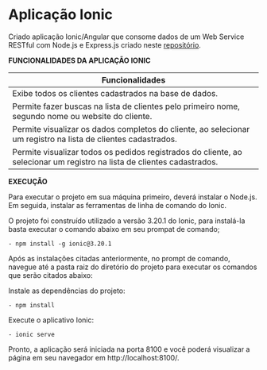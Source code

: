 # Aplicação Ionic

Criado aplicação Ionic/Angular que consome dados de um Web Service RESTful com Node.js e Express.js criado neste 
[repositório](https://github.com/anasantos11/webservice-nodejs). 

**FUNCIONALIDADES DA APLICAÇÃO IONIC**

|Funcionalidades|
|---------------|
|Exibe todos os clientes cadastrados na base de dados.|
|Permite fazer buscas na lista de clientes pelo primeiro nome, segundo nome ou website do cliente.|
|Permite visualizar os dados completos do cliente, ao selecionar um registro na lista de clientes cadastrados.|
|Permite visualizar todos os pedidos registrados do cliente, ao selecionar um registro na lista de clientes cadastrados.|

**EXECUÇÃO**

Para executar o projeto em sua máquina primeiro, deverá instalar o Node.js. Em seguida, instalar as ferramentas de linha de comando do
Ionic. 

O projeto foi construído utilizado a versão 3.20.1 do Ionic, para instalá-la basta executar o comando abaixo em seu prompat de 
comando;

	- npm install -g ionic@3.20.1

Após as instalações citadas anteriormente, no prompt de comando, navegue até a pasta raiz do diretório do projeto para executar os 
comandos que serão citados abaixo:

Instale as dependências do projeto:

	- npm install

Execute o aplicativo Ionic: 

	- ionic serve

Pronto, a aplicação será iniciada na porta 8100 e você poderá visualizar a página em seu navegador em http://localhost:8100/.
